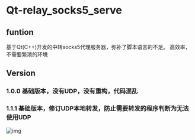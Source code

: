 # Qt-relay_socks5_serve
## funtion
基于Qt(C++)开发的中转socks5代理服务器，弥补了脚本语言的不足。
高效率，不需要繁琐的环境
## Version
### 1.0.0  基础版本，没有UDP，没有重构，代码混乱  
### 1.1.1  基础版本，修订UDP本地转发，防止需要转发的程序判断为无法使用UDP  
![img](https://github.com/ChunSource/Qt-relay_socks5_server/blob/master/2.png)
